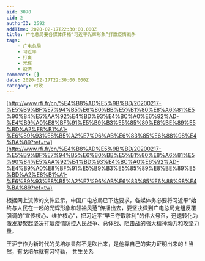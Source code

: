 ```yaml
---
aid: 3070
cid: 2
authorID: 2592
addTime: 2020-02-17T22:30:00.000Z
title: 广电总局要各媒体传播“习近平光辉形象”打赢疫情战争
tags:
    - 广电总局
    - 习近平
    - 打赢
    - 光辉
    - 疫情
comments: []
date: 2020-02-17T22:30:00.000Z
category: 时政
---
```


[http://www.rfi.fr/cn/%E4%B8%AD%E5%9B%BD/20200217-%E5%B9%BF%E7%94%B5%E6%80%BB%E5%B1%80%E8%A6%81%E5%90%84%E5%AA%92%E4%BD%93%E4%BC%A0%E6%92%AD-%E4%B9%A0%E8%BF%91%E5%B9%B3%E5%85%89%E8%BE%89%E5%BD%A2%E8%B1%A1-%E6%89%93%E8%B5%A2%E7%96%AB%E6%83%85%E6%88%98%E4%BA%89?ref=tw](http://www.rfi.fr/cn/%E4%B8%AD%E5%9B%BD/20200217-%E5%B9%BF%E7%94%B5%E6%80%BB%E5%B1%80%E8%A6%81%E5%90%84%E5%AA%92%E4%BD%93%E4%BC%A0%E6%92%AD-%E4%B9%A0%E8%BF%91%E5%B9%B3%E5%85%89%E8%BE%89%E5%BD%A2%E8%B1%A1-%E6%89%93%E8%B5%A2%E7%96%AB%E6%83%85%E6%88%98%E4%BA%89?ref=tw)

根据网上流传的文件显示，中国广电总局已下达要求，各媒体务必要将习近平“始终与人民在一起的光辉形象和领袖风范”传播出去，要坚决做到广电总局党组反覆强调的“宣传核心、维护核心”，把习近平“早日夺取胜利”的伟大号召，迅速转化为激发凝聚起坚决打赢疫情防控人民战争、总体战、阻击战的强大精神动力和攻坚力量。

王沪宁作为新时代的戈培尔显然不是吹出来，是他靠自己的实力证明出来的！当然，有戈培尔就有习特勒， 共生关系
